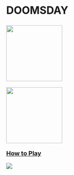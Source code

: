 <html>
  <head>
    <title>DoomsDay - Menu</title>
  </head>
  <body>
    <h1>DOOMSDAY</h1>
    <h3>
      <p>
        <a href="Modes.md">
          <img src="https://pouch.jumpshare.com/preview/bjt2VVssjBimLY_9l2sNyv63rBRPa1fCI_Zl_6WgK5YhWj8rrMajO-HZZsS8NXdMTeu_aF1DERbpo9LY_0INO4oLoF06uOPYHdhRodU3vro" width=150 height=150>
        </a>
      </p>
      <p>
        <a href="Settings.md">
          <img src="https://pouch.jumpshare.com/preview/jO67k2TuLp4ldoQ2LaiDzAkHHH6qjGOzRX9nbWD65PZfo3MVx27lkMX_NCLjtcriTeu_aF1DERbpo9LY_0INO7bKwhEFXLKAmr6falvW4Ik" width=150 height=150>
        </a>
      </p>
      <p>
        <a href="Intro.md">How to Play</a>
      </p>
    </h3>
    <img src="https://upload.wikimedia.org/wikipedia/commons/thumb/e/e6/Bataille_de_Verdun_1916.jpg/250px-Bataille_de_Verdun_1916.jpg"></a>
  </body>
</html>
